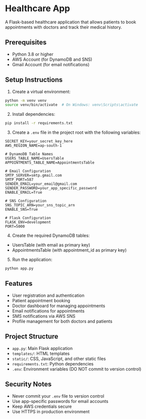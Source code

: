 # Healthcare App

A Flask-based healthcare application that allows patients to book appointments with doctors and track their medical history.

## Prerequisites

- Python 3.8 or higher
- AWS Account (for DynamoDB and SNS)
- Gmail Account (for email notifications)

## Setup Instructions

1. Create a virtual environment:
```bash
python -m venv venv
source venv/bin/activate  # On Windows: venv\Scripts\activate
```

2. Install dependencies:
```bash
pip install -r requirements.txt
```

3. Create a `.env` file in the project root with the following variables:
```
SECRET_KEY=your_secret_key_here
AWS_REGION_NAME=ap-south-1

# DynamoDB Table Names
USERS_TABLE_NAME=UsersTable
APPOINTMENTS_TABLE_NAME=AppointmentsTable

# Email Configuration
SMTP_SERVER=smtp.gmail.com
SMTP_PORT=587
SENDER_EMAIL=your_email@gmail.com
SENDER_PASSWORD=your_app_specific_password
ENABLE_EMAIL=True

# SNS Configuration
SNS_TOPIC_ARN=your_sns_topic_arn
ENABLE_SNS=True

# Flask Configuration
FLASK_ENV=development
PORT=5000
```

4. Create the required DynamoDB tables:
- UsersTable (with email as primary key)
- AppointmentsTable (with appointment_id as primary key)

5. Run the application:
```bash
python app.py
```

## Features

- User registration and authentication
- Patient appointment booking
- Doctor dashboard for managing appointments
- Email notifications for appointments
- SMS notifications via AWS SNS
- Profile management for both doctors and patients

## Project Structure

- `app.py`: Main Flask application
- `templates/`: HTML templates
- `static/`: CSS, JavaScript, and other static files
- `requirements.txt`: Python dependencies
- `.env`: Environment variables (DO NOT commit to version control)

## Security Notes

- Never commit your `.env` file to version control
- Use app-specific passwords for email accounts
- Keep AWS credentials secure
- Use HTTPS in production environment
